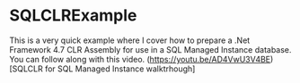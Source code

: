 # SQLCLRExample
This is a very quick example where I cover how to prepare a .Net Framework 4.7 CLR Assembly for use in a SQL Managed Instance database. You can follow along with this video. 
(https://youtu.be/AD4VwU3V4BE)[SQLCLR for SQL Managed Instance walktrhough]
